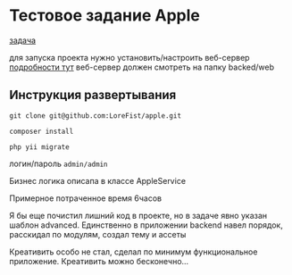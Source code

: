 # Тестовое задание Apple

[задача](https://docs.google.com/document/d/1kBtuBDBTPs4SC1szXeu-B_eVa7E1EYIoWO2TADQzKNQ/edit?usp=sharing)

для запуска проекта нужно установить/настроить веб-сервер [подробности тут](https://github.com/yiisoft/yii2-app-advanced/blob/master/docs/guide/start-installation.md)
веб-сервер должен смотреть на папку backed/web

## Инструкция развертывания
```
git clone git@github.com:LoreFist/apple.git
```

```
composer install
```

```
php yii migrate
```

логин/пароль `admin/admin`

Бизнес логика описапа в классе AppleService

Примерное потраченное время 6часов

Я бы еще почистил лишний код в проекте, но в задаче явно указан шаблон advanced. Единственно в приложении backend навел порядок, расскидал по модулям, создал тему и ассеты

Креативить особо не стал, сделал по минимум функциональное приложение. Креативить можно бесконечно...
